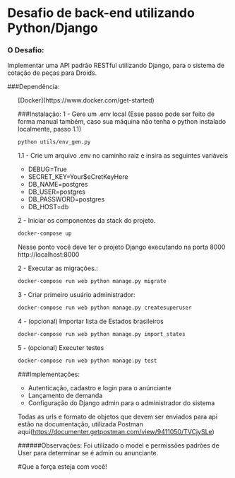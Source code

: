 # Desafio de back-end utilizando Python/Django

### O Desafio:
Implementar uma API padrão RESTful utilizando Django, para o sistema de cotação de peças para Droids.


###Dependência:
<ul>[Docker](https://www.docker.com/get-started)

###Instalação:
1 - Gere um .env local (Esse passo pode ser feito de forma manual também, caso sua máquina não tenha o python instalado localmente, passo 1.1)
```sh 
python utils/env_gen.py 
```
1.1 - Crie um arquivo .env no caminho raiz e insira as seguintes variáveis
* DEBUG=True
* SECRET_KEY=Your$eCretKeyHere
* DB_NAME=postgres
* DB_USER=postgres
* DB_PASSWORD=postgres
* DB_HOST=db
 

2 - Iniciar os componentes da stack do projeto.
```sh 
docker-compose up
```
Nesse ponto você deve ter o projeto Django executando na porta 8000
http://localhost:8000

2 - Executar as migrações.:
```sh
docker-compose run web python manage.py migrate
```

3 - Criar primeiro usuário administrador:
```sh
docker-compose run web python manage.py createsuperuser
```

4 - (opcional) Importar lista de Estados brasileiros
```sh
docker-compose run web python manage.py import_states
```

5 - (opcional) Executer testes
```sh
docker-compose run web python manage.py test
```

###Implementações:
* Autenticação, cadastro e login para o anúnciante
* Lançamento de demanda
* Configuração do Django admin para o administrador do sistema

Todas as urls e formato de objetos que devem ser enviados para api estão na documentação, utilizada Postman aqui(https://documenter.getpostman.com/view/9411050/TVCjySLe)

######Observações:
Foi utilizado o model e permissões padrões de User para determinar se é admin ou anunciante. 

#Que a força esteja com você! 